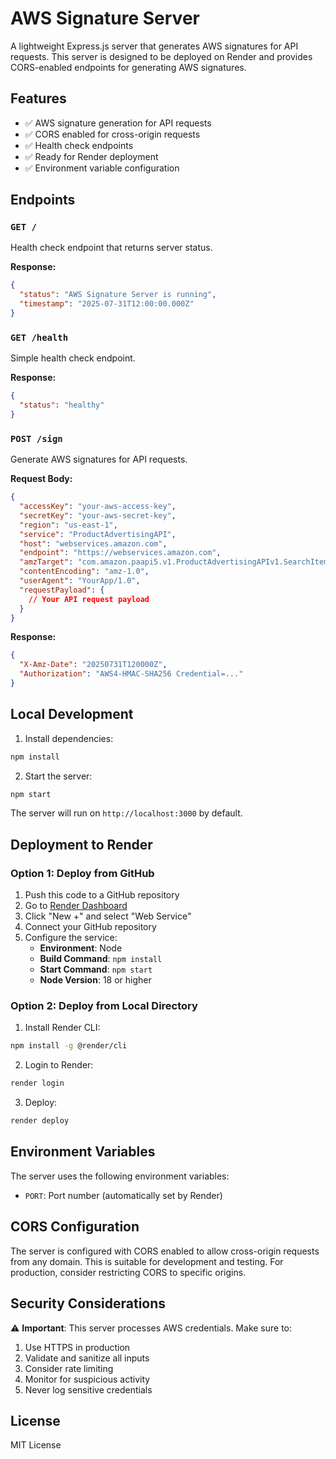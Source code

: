 # AWS Signature Server

A lightweight Express.js server that generates AWS signatures for API requests. This server is designed to be deployed on Render and provides CORS-enabled endpoints for generating AWS signatures.

## Features

- ✅ AWS signature generation for API requests
- ✅ CORS enabled for cross-origin requests
- ✅ Health check endpoints
- ✅ Ready for Render deployment
- ✅ Environment variable configuration

## Endpoints

### `GET /`

Health check endpoint that returns server status.

**Response:**

```json
{
  "status": "AWS Signature Server is running",
  "timestamp": "2025-07-31T12:00:00.000Z"
}
```

### `GET /health`

Simple health check endpoint.

**Response:**

```json
{
  "status": "healthy"
}
```

### `POST /sign`

Generate AWS signatures for API requests.

**Request Body:**

```json
{
  "accessKey": "your-aws-access-key",
  "secretKey": "your-aws-secret-key",
  "region": "us-east-1",
  "service": "ProductAdvertisingAPI",
  "host": "webservices.amazon.com",
  "endpoint": "https://webservices.amazon.com",
  "amzTarget": "com.amazon.paapi5.v1.ProductAdvertisingAPIv1.SearchItems",
  "contentEncoding": "amz-1.0",
  "userAgent": "YourApp/1.0",
  "requestPayload": {
    // Your API request payload
  }
}
```

**Response:**

```json
{
  "X-Amz-Date": "20250731T120000Z",
  "Authorization": "AWS4-HMAC-SHA256 Credential=..."
}
```

## Local Development

1. Install dependencies:

```bash
npm install
```

2. Start the server:

```bash
npm start
```

The server will run on `http://localhost:3000` by default.

## Deployment to Render

### Option 1: Deploy from GitHub

1. Push this code to a GitHub repository
2. Go to [Render Dashboard](https://dashboard.render.com/)
3. Click "New +" and select "Web Service"
4. Connect your GitHub repository
5. Configure the service:
   - **Environment**: Node
   - **Build Command**: `npm install`
   - **Start Command**: `npm start`
   - **Node Version**: 18 or higher

### Option 2: Deploy from Local Directory

1. Install Render CLI:

```bash
npm install -g @render/cli
```

2. Login to Render:

```bash
render login
```

3. Deploy:

```bash
render deploy
```

## Environment Variables

The server uses the following environment variables:

- `PORT`: Port number (automatically set by Render)

## CORS Configuration

The server is configured with CORS enabled to allow cross-origin requests from any domain. This is suitable for development and testing. For production, consider restricting CORS to specific origins.

## Security Considerations

⚠️ **Important**: This server processes AWS credentials. Make sure to:

1. Use HTTPS in production
2. Validate and sanitize all inputs
3. Consider rate limiting
4. Monitor for suspicious activity
5. Never log sensitive credentials

## License

MIT License
